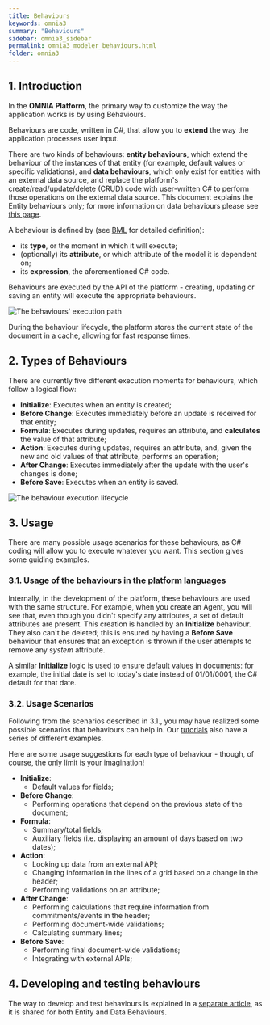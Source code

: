 ```yaml
---
title: Behaviours
keywords: omnia3
summary: "Behaviours"
sidebar: omnia3_sidebar
permalink: omnia3_modeler_behaviours.html
folder: omnia3
---
```



## 1. Introduction

In the **OMNIA Platform**, the primary way to customize the way the application works is by using Behaviours. 

Behaviours are code, written in C#, that allow you to **extend** the way the application processes user input.

There are two kinds of behaviours: **entity behaviours**, which extend the behaviour of the instances of that entity (for example, default values or specific validations), and **data behaviours**, which only exist for entities with an external data source, and replace the platform's create/read/update/delete (CRUD) code with user-written C# to perform those operations on the external data source. This document explains the Entity behaviours only; for more information on data behaviours please see [this page](omnia3_modeler_datasources.html).

 A behaviour is defined by (see [BML](omnia3_languages_bml.html) for detailed definition):
- its **type**, or the moment in which it will execute;
- (optionally) its **attribute**, or which attribute of the model it is dependent on;
- its **expression**, the aforementioned C# code.

Behaviours are executed by the API of the platform - creating, updating or saving an entity will execute the appropriate behaviours.

![The behaviours' execution path](images\modeler\BehavioursCommunication.png)

During the behaviour lifecycle, the platform stores the current state of the document in a cache, allowing for fast response times.

## 2. Types of Behaviours

There are currently five different execution moments for behaviours, which follow a logical flow:
- **Initialize**: Executes when an entity is created;
- **Before Change**: Executes immediately before an update is received for that entity;
- **Formula**: Executes during updates, requires an attribute, and **calculates** the value of that attribute;
- **Action**: Executes during updates, requires an attribute, and, given the new and old values of that attribute, performs an operation;
- **After Change**: Executes immediately after the update with the user's changes is done;
- **Before Save**: Executes when an entity is saved.

![The behaviour execution lifecycle](images\modeler\BehaviourLifecycle.png)

## 3. Usage

There are many possible usage scenarios for these behaviours, as C# coding will allow you to execute whatever you want. This section gives some guiding examples.

### 3.1. Usage of the behaviours in the platform languages

Internally, in the development of the platform, these behaviours are used with the same structure. For example, when you create an Agent, you will see that, even though you didn't specify any attributes, a set of default attributes are present. This creation is handled by an **Initialize** behaviour. They also can't be deleted; this is ensured by having a **Before Save** behaviour that ensures that an exception is thrown if the user attempts to remove any _system_ attribute.

A similar **Initialize** logic is used to ensure default values in documents: for example, the initial date is set to today's date instead of 01/01/0001, the C# default for that date.

### 3.2. Usage Scenarios

Following from the scenarios described in 3.1., you may have realized some possible scenarios that behaviours can help in. Our [tutorials](omnia3_beginnertutorial.html) also have a series of different examples. 

Here are some usage suggestions for each type of behaviour - though, of course, the only limit is your imagination!

- **Initialize**: 
    - Default values for fields;
- **Before Change**: 
    - Performing operations that depend on the previous state of the document; 
- **Formula**: 
    - Summary/total fields;
    - Auxiliary fields (i.e. displaying an amount of days based on two dates);
- **Action**: 
    - Looking up data from an external API;
    - Changing information in the lines of a grid based on a change in the header;
    - Performing validations on an attribute;
- **After Change**: 
    - Performing calculations that require information from commitments/events in the header;
    - Performing document-wide validations;
    - Calculating summary lines;
- **Before Save**:
    - Performing final document-wide validations;
    - Integrating with external APIs;

## 4. Developing and testing behaviours
The way to develop and test behaviours is explained in a [separate article](omnia3_modeler_developingbehaviours.html), as it is shared for both Entity and Data Behaviours.